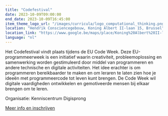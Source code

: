```yaml
---
title: "Codefestival"
date: 2023-10-09T09:00:00
end_date: 2023-10-09T16:45:00
item_theme_logo_url: "/images/curricula/logo_computational_thinking.png"
location: "Hendrik Consciencegebouw, Koning Albert II-laan 15, Brussel"
location_link: "https://www.google.be/maps/place/Koning%20Albert%20II-laan%2015,%201210%20Brussel"
language: "nl"
---
```


Het Codefestival vindt plaats tijdens de EU Code Week. Deze EU-programmeerweek is een initiatief waarin creativiteit, 
probleemoplossing en samenwerking worden gestimuleerd door middel van programmeren en andere technische en digitale activiteiten. 
Het idee erachter is om programmeren bereikbaarder te maken en om leraren te laten zien hoe je ideeën met programmeercode tot leven kunt brengen. 
De Code Week wil digitale vaardigheden ontwikkelen en gemotiveerde mensen bij elkaar brengen om te leren.

Organisatie: Kenniscentrum Digisprong

[Meer info en inschrijven](https://www.vlaanderen.be/kenniscentrum-digisprong/evenementen/codefestival-2023/09-10-2023)
